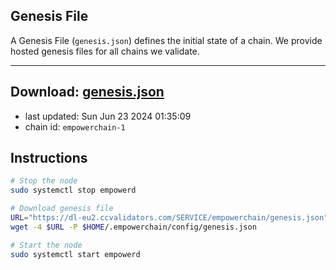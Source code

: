 ## Genesis File
A Genesis File (`genesis.json`) defines the initial state of a chain. We provide hosted genesis files for all chains we validate.

---
**Download: [genesis.json](https://dl-eu2.ccvalidators.com/SERVICE/empowerchain/genesis.json)**
---

- last updated: Sun Jun 23 2024 01:35:09
- chain id: `empowerchain-1`

## Instructions
```sh
# Stop the node
sudo systemctl stop empowerd

# Download genesis file
URL="https://dl-eu2.ccvalidators.com/SERVICE/empowerchain/genesis.json"
wget -4 $URL -P $HOME/.empowerchain/config/genesis.json

# Start the node
sudo systemctl start empowerd
```
